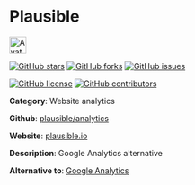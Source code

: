 
# Plausible 

<a href="https://plausible.io/"><img src="https://icons.duckduckgo.com/ip3/plausible.io.ico" alt="Avatar" width="30" height="30" /></a>

[![GitHub stars](https://img.shields.io/github/stars/plausible/analytics.svg?style=social&label=Star&maxAge=2592000)](https://GitHub.com/plausible/analytics/stargazers/) [![GitHub forks](https://img.shields.io/github/forks/plausible/analytics.svg?style=social&label=Fork&maxAge=2592000)](https://GitHub.com/plausible/analytics/network/) [![GitHub issues](https://img.shields.io/github/issues/plausible/analytics.svg)](https://GitHub.com/Nplausible/analytics/issues/)

[![GitHub license](https://img.shields.io/github/license/plausible/analytics.svg)](https://github.com/plausible/analytics/blob/master/LICENSE) [![GitHub contributors](https://img.shields.io/github/contributors/plausible/analytics.svg)](https://GitHub.com/plausible/analytics/graphs/contributors/) 

**Category**: Website analytics

**Github**: [plausible/analytics](https://github.com/plausible/analytics)

**Website**: [plausible.io](https://plausible.io/)

**Description**:
Google Analytics alternative

**Alternative to**: [Google Analytics](https://analytics.google.com/)
